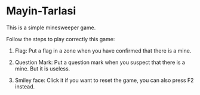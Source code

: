 # Mayin-Tarlasi

This is a simple minesweeper game.

Follow the steps to play correctly this game:

1. Flag: Put a flag in a zone when you have confirmed that there is a mine.

2. Question Mark: Put a question mark when you suspect that there is a mine. But it is useless.

3. Smiley face: Click it if you want to reset the game, you can also press F2 instead.
